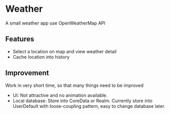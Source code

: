 # Weather
A small weather app use OpenWeatherMap API 
## Features 
- Select a location on map and view weather detail 
- Cache location into history

## Improvement 
Work in very short time, so that many things need to be improved
- UI: Not attractive and no animation available. 
- Local database: Store into CoreData or Realm. Currently store into UserDefault with loose-coupling pattern, easy to change database later.
